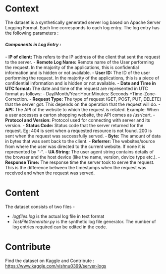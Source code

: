 # Context
The dataset is a synthetically generated server log based on Apache Server Logging Format. Each line corresponds to each log entry. The log entry has the following parameters : 

<h5>Components in Log Entry : </h5>
- <b>IP of client:</b> This refers to the IP address of the client that sent the request to the server.
- <b>Remote Log Name:</b> Remote name of the User performing the request. In the majority of the applications, this is confidential information and is hidden or not available.
- <b>User ID:</b> The ID of the user performing the request. In the majority of the applications, this is a piece of confidential information and is hidden or not available.
- <b>Date and Time in UTC format:</b> The date and time of the request are represented in UTC format as follows: - Day/Month/Year:Hour:Minutes: Seconds +Time-Zone-Correction.
- <b>Request Type:</b> The type of request (GET, POST, PUT, DELETE) that the server got. This depends on the operation that the request will do.
- <b>API:</b> The API of the website to which the request is related. Example: When a user accesses a carton shopping website, the API comes as /usr/cart.
- <b>Protocol and Version:</b> Protocol used for connecting with server and its version.
- <b>Status Code:</b> Status code that the server returned for the request. Eg: 404 is sent when a requested resource is not found. 200 is sent when the request was successfully served.
- <b>Byte:</b> The amount of data in bytes that was sent back to the client.
- <b>Referrer:</b> The websites/source from where the user was directed to the current website. If none it is represented by “-“.
- <b>UA String:</b> The user agent string contains details of the browser and the host device (like the name, version, device type etc.).
- <b>Response Time:</b> The response time the server took to serve the request. This is the difference between the timestamps when the request was received and when the request was served.

# Content
The dataset consists of two files - 
- <i>logfiles.log</i> is the actual log file in text format
- <i>TestFileGenerator.py</i> is the synthetic log file generator. The number of log entries required can be edited in the code.

# Contribute
Find the dataset on Kaggle and Contribute : https://www.kaggle.com/vishnu0399/server-logs
